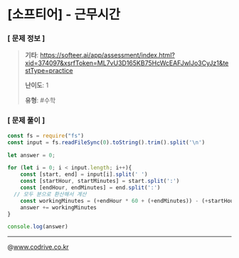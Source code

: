 # [소프티어] - 근무시간

### [ 문제 정보 ]
> **기타**: https://softeer.ai/app/assessment/index.html?xid=374097&xsrfToken=ML7vU3D165KB75HcWcEAFJwlJo3CyJz1&testType=practice
> 
> **난이도**: 1
>
> **유형**: #수학


### [ 문제 풀이 ]
```JavaScript
const fs = require("fs")
const input = fs.readFileSync(0).toString().trim().split('\n')

let answer = 0;

for (let i = 0; i < input.length; i++){
    const [start, end] = input[i].split(' ')
    const [startHour, startMinutes] = start.split(':')
    const [endHour, endMinutes] = end.split(':')
  // 모두 분으로 환산해서 계산
    const workingMinutes = (+endHour * 60 + (+endMinutes)) - (+startHour * 60 + (+startMinutes))
    answer += workingMinutes
}

console.log(answer)
```


---
@www.codrive.co.kr